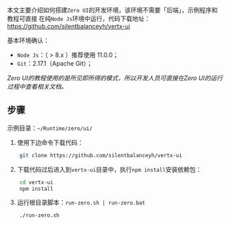 本文主要介绍如何搭建`Zero UI`的开发环境，该环境不需要「后端」，示例程序和教程可直接
在纯`Node Js`环境中运行，代码下载地址：<https://github.com/silentbalanceyh/vertx-ui>

基本环境确认：

* `Node Js`：（ > 8.x ）推荐使用 11.0.0；
* `Git`：2.17.1（Apache Git）；

*Zero UI的教程使用的是所见即所得的模式，所以开发人员可直接在Zero UI的运行过程中查看相关文档。*

## 步骤

示例目录：`~/Runtime/zero/ui/`

1. 使用下边命令下载代码：
```bash
    git clone https://github.com/silentbalanceyh/vertx-ui
```

2. 下载代码过后进入到`vertx-ui`目录中，执行`npm install`安装依赖包：
```bash
    cd vertx-ui
    npm install
```

3. 运行根目录脚本：`run-zero.sh | run-zero.bat`

```bash
    ./run-zero.sh
```
